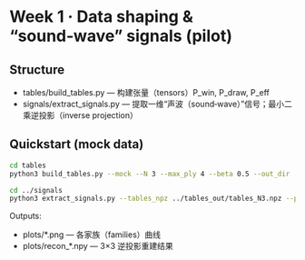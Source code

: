 # Week 1 · Data shaping & “sound‑wave” signals (pilot)

## Structure
- tables/build_tables.py — 构建张量（tensors）P_win, P_draw, P_eff
- signals/extract_signals.py — 提取一维“声波（sound‑wave）”信号；最小二乘逆投影（inverse projection）

## Quickstart (mock data)
```bash
cd tables
python3 build_tables.py --mock --N 3 --max_ply 4 --beta 0.5 --out_dir ../tables_out

cd ../signals
python3 extract_signals.py --tables_npz ../tables_out/tables_N3.npz --ply 0 --role X --out_dir ../plots --eval_inverse
```

Outputs:
- plots/*.png — 各家族（families）曲线
- plots/recon_*.npy — 3×3 逆投影重建结果
